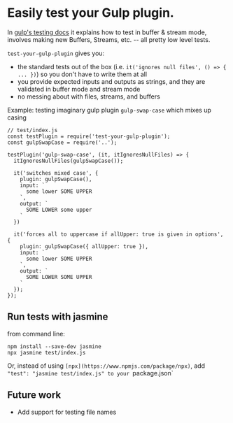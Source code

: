 # Easily test your Gulp plugin. 

In [gulp's testing docs](https://github.com/gulpjs/gulp/blob/master/docs/writing-a-plugin/testing.md) it explains how to test in buffer & stream mode,
involves making new Buffers, Streams, etc. -- all pretty low level tests.

`test-your-gulp-plugin` gives you:

* the standard tests out of the box (i.e. `it('ignores null files', () => { ... })`) so you don't have to write them at all
* you provide expected inputs and outputs as strings, and they are validated in buffer mode and stream mode
* no messing about with files, streams, and buffers


Example: testing imaginary gulp plugin `gulp-swap-case` which mixes up casing
```
// test/index.js
const testPlugin = require('test-your-gulp-plugin');
const gulpSwapCase = require('..');

testPlugin('gulp-swap-case', (it, itIgnoresNullFiles) => {
  itIgnoresNullFiles(gulpSwapCase());

  it('switches mixed case', {
    plugin: gulpSwapCase(),
    input: `
      some lower SOME UPPER
    `,
    output: `
      SOME LOWER some upper
    `
  })

  it('forces all to uppercase if allUpper: true is given in options', {
    plugin: gulpSwapCase({ allUpper: true }),
    input: `
      some lower SOME UPPER 
    `,
    output: `
      SOME LOWER SOME UPPER
    `
  });
});
```

## Run tests with jasmine
from command line:
```
npm install --save-dev jasmine
npx jasmine test/index.js
```

Or, instead of using `[npx](https://www.npmjs.com/package/npx)`, add `"test": "jasmine test/index.js" to your `package.json`

## Future work
* Add support for testing file names
